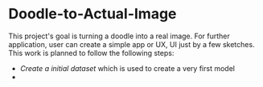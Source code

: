 # Doodle-to-Actual-Image
This project's goal is turning a doodle into a real image. For further application, user can create a simple app or UX, UI just by a few sketches. This work is planned to follow the following steps:
- *Create a initial dataset* which is used to create a very first model
- 
